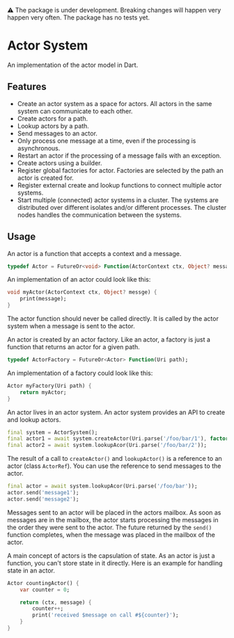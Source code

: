 :warning: The package is under development. Breaking changes will happen very happen very often. The package has no tests yet.

# Actor System

An implementation of the actor model in Dart.

## Features

- Create an actor system as a space for actors. All actors in the same system can communicate to each other.
- Create actors for a path.
- Lookup actors by a path.
- Send messages to an actor.
- Only process one message at a time, even if the processing is asynchronous.
- Restart an actor if the processing of a message fails with an exception.
- Create actors using a builder.
- Register global factories for actor. Factories are selected by the path an actor is created for.
- Register external create and lookup functions to connect multiple actor systems.
- Start multiple (connected) actor systems in a cluster. The systems are distributed over different isolates and/or different processes. The cluster nodes handles the communication between the systems.

## Usage

An actor is a function that accepts a context and a message.

```dart
typedef Actor = FutureOr<void> Function(ActorContext ctx, Object? message);
```

An implementation of an actor could look like this:

```dart
void myActor(ActorContext ctx, Object? messge) {
    print(message);
}
```

The actor function should never be called directly. It is called by the actor system when a message is sent to the actor.

An actor is created by an actor factory. Like an actor, a factory is just a function that returns an actor for a given path.

```dart
typedef ActorFactory = FutureOr<Actor> Function(Uri path);
```

An implementation of a factory could look like this:

```dart
Actor myFactory(Uri path) {
    return myActor;
}
```

An actor lives in an actor system. An actor system provides an API to create and lookup actors.

```dart
final system = ActorSystem();
final actor1 = await system.createActor(Uri.parse('/foo/bar/1'), factory: myFactory);
final actor2 = await system.lookupAcor(Uri.parse('/foo/bar/2'));
```

The result of a call to `createActor()` and `lookupActor()` is a reference to an actor (class `ActorRef`). You can use the reference to send messages to the actor.

```dart
final actor = await system.lookupAcor(Uri.parse('/foo/bar'));
actor.send('message1');
actor.send('message2');
```

Messages sent to an actor will be placed in the actors mailbox. As soon as messages are in the mailbox, the actor starts processing the messages in the order they were sent to the actor. The future returned by the `send()` function completes, when the message was placed in the mailbox of the actor.

A main concept of actors is the capsulation of state. As an actor is just a function, you can't store state in it directly. Here is an example for handling state in an actor.

```dart
Actor countingActor() {
    var counter = 0;

    return (ctx, message) {
        counter++;
        print('received $message on call #${counter}');
    }
}
```

